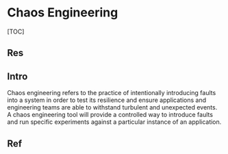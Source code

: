 # Chaos Engineering

[TOC]



## Res



## Intro
Chaos engineering refers to the practice of intentionally introducing faults into a system in order to test its resilience and ensure applications and engineering teams are able to withstand turbulent and unexpected events. A chaos engineering tool will provide a controlled way to introduce faults and run specific experiments against a particular instance of an application.


## Ref

